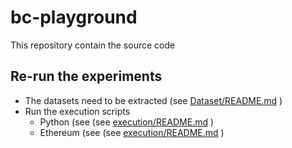 # bc-playground

This repository contain the source code


## Re-run the experiments

- The datasets need to be extracted (see [Dataset/README.md](Dataset/README.md) )
- Run the execution scripts
  - Python (see (see [execution/README.md](python/README.md) )
  - Ethereum (see (see [execution/README.md](Contract/README.md) )

